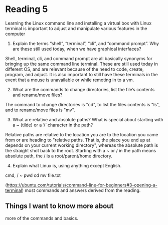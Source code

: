 # Reading 5

Learning the Linux command line and installing a virtual box with Linux terminal is important to adjust and manipulate various features in the computer 

1. Explain the terms “shell”, “terminal”, “cli”, and “command prompt”. Why are these still used today, when we have graphical interfaces?

Shell, terminal, cli, and command prompt are all basically synonyms for bringing up the same command line terminal.  These are still used today in different OS, and are relevant because of the need to code, create, program, and adjust.  It is also important to still have these terminals in the event that a mouse is unavailable or while remoting in to a vm.

2. What are the commands to change directories, list the file’s contents and rename/move files?

The command to change directories is "cd", to list the files contents is "ls", and to rename/move files is "mv".

3. What are relative and absolute paths? What is special about starting with a ~ (tilde) or a ‘/’ character in the path?

Relative paths are relative to the location you are to the location you came from or are heading to "relative paths. That is, the place you end up at depends on your current working directory", whereas the absolute path is the straight shot back to the root.  Starting with a ~  or / in the path means absolute path, the / is a root/parent/home directory.

4. Explain what Linux is, using anything except English.

cmd, / ~ pwd cd mv file.txt

(https://ubuntu.com/tutorials/command-line-for-beginners#3-opening-a-terminal) most commands and answers derived from the reading.

## Things I want to know more about

more of the commands and basics.
